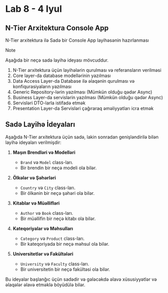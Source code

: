 # Lab 8 - 4 Iyul
## N-Tier Arxitektura Console App
N-Tier arxitektura ilə Sadə bir Console App layihəsənin hazırlanması

>[!Note]
>Aşağıda bir neçə sadə layihə ideyası mövcuddur.

1. N-Tier arxitektura üçün layihələrin qurulması və referansların verilməsi
2. Core layer-da database modellərinin yazılması
3. Data Access Layer-da Database ilə əlaqənin qurulması və konfiqurasiyaların yazılması
4. Generic Repository-lərin yazılması (Mümkün olduğu qədər Async)
5. Business Layer-da servislərin yazılması (Mümkün olduğu qədər Async)
6. Servisləri DTO-larla istifadə etmək
7. Presentation Layer-da Servisləri çağıraraq əməliyyatları icra etmək

## Sadə Layihə İdeyaları

Aşağıda N-Tier arxitektura üçün sadə, lakin sonradan genişləndirilə bilən layihə ideyaları verilmişdir:

1. **Maşın Brendləri və Modelləri**
    - `Brand` və `Model` class-ları.
    - Bir brendin bir neçə modeli ola bilər.

2. **Ölkələr və Şəhərləri**
    - `Country` və `City` class-ları.
    - Bir ölkənin bir neçə şəhəri ola bilər.

3. **Kitablar və Müəllifləri**
    - `Author` və `Book` class-ları.
    - Bir müəllifin bir neçə kitabı ola bilər.

4. **Kateqoriyalar və Məhsulları**
    - `Category` və `Product` class-ları.
    - Bir kateqoriyada bir neçə məhsul ola bilər.

5. **Universitetlər və Fakültələri**
    - `University` və `Faculty` class-ları.
    - Bir universitetin bir neçə fakültəsi ola bilər.

Bu ideyalar başlanğıc üçün sadədir və gələcəkdə əlavə xüsusiyyətlər və əlaqələr əlavə etməklə böyüdülə bilər.